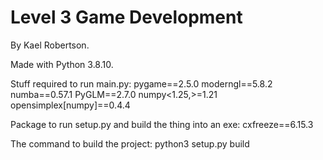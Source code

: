 # Level 3 Game Development
By Kael Robertson.

Made with Python 3.8.10.

Stuff required to run main.py:
pygame==2.5.0
moderngl==5.8.2
numba==0.57.1
PyGLM==2.7.0
numpy<1.25,>=1.21
opensimplex[numpy]==0.4.4

Package to run setup.py and build the thing into an exe:
cxfreeze==6.15.3

The command to build the project: 
python3 setup.py build